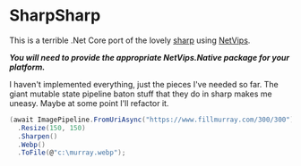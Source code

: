 # SharpSharp

This is a terrible .Net Core port of the lovely [sharp](https://github.com/lovell/sharp/) using [NetVips](https://github.com/kleisauke/net-vips).

**_You will need to provide the appropriate NetVips.Native package for your platform._**

I haven't implemented everything, just the pieces I've needed so far. The giant mutable state pipeline baton stuff that they do in sharp makes me uneasy. Maybe at some point I'll refactor it.

``` csharp
(await ImagePipeline.FromUriAsync("https://www.fillmurray.com/300/300").ForAwait())
  .Resize(150, 150)
  .Sharpen()
  .Webp()
  .ToFile(@"c:\murray.webp");
```
